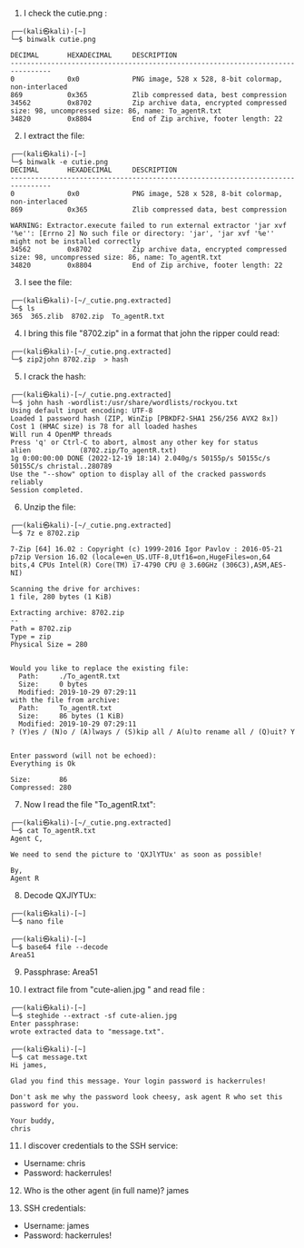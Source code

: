 1) I check the cutie.png :

```
┌──(kali㉿kali)-[~]
└─$ binwalk cutie.png          

DECIMAL       HEXADECIMAL     DESCRIPTION
--------------------------------------------------------------------------------
0             0x0             PNG image, 528 x 528, 8-bit colormap, non-interlaced
869           0x365           Zlib compressed data, best compression
34562         0x8702          Zip archive data, encrypted compressed size: 98, uncompressed size: 86, name: To_agentR.txt
34820         0x8804          End of Zip archive, footer length: 22
```

2) I  extract the file:
```
┌──(kali㉿kali)-[~]
└─$ binwalk -e cutie.png 
DECIMAL       HEXADECIMAL     DESCRIPTION
--------------------------------------------------------------------------------
0             0x0             PNG image, 528 x 528, 8-bit colormap, non-interlaced
869           0x365           Zlib compressed data, best compression

WARNING: Extractor.execute failed to run external extractor 'jar xvf '%e'': [Errno 2] No such file or directory: 'jar', 'jar xvf '%e'' might not be installed correctly
34562         0x8702          Zip archive data, encrypted compressed size: 98, uncompressed size: 86, name: To_agentR.txt
34820         0x8804          End of Zip archive, footer length: 22
```

3) I see the file:
```
┌──(kali㉿kali)-[~/_cutie.png.extracted]
└─$ ls
365  365.zlib  8702.zip  To_agentR.txt
```

4) I bring this file "8702.zip" in a format that john the ripper could read:
```
┌──(kali㉿kali)-[~/_cutie.png.extracted]
└─$ zip2john 8702.zip  > hash 
```

5) I crack the hash:
```
┌──(kali㉿kali)-[~/_cutie.png.extracted]
└─$ john hash -wordlist:/usr/share/wordlists/rockyou.txt   
Using default input encoding: UTF-8
Loaded 1 password hash (ZIP, WinZip [PBKDF2-SHA1 256/256 AVX2 8x])
Cost 1 (HMAC size) is 78 for all loaded hashes
Will run 4 OpenMP threads
Press 'q' or Ctrl-C to abort, almost any other key for status
alien            (8702.zip/To_agentR.txt)     
1g 0:00:00:00 DONE (2022-12-19 18:14) 2.040g/s 50155p/s 50155c/s 50155C/s christal..280789
Use the "--show" option to display all of the cracked passwords reliably
Session completed. 
```

6) Unzip the file:
```
┌──(kali㉿kali)-[~/_cutie.png.extracted]
└─$ 7z e 8702.zip 

7-Zip [64] 16.02 : Copyright (c) 1999-2016 Igor Pavlov : 2016-05-21
p7zip Version 16.02 (locale=en_US.UTF-8,Utf16=on,HugeFiles=on,64 bits,4 CPUs Intel(R) Core(TM) i7-4790 CPU @ 3.60GHz (306C3),ASM,AES-NI)

Scanning the drive for archives:
1 file, 280 bytes (1 KiB)

Extracting archive: 8702.zip
--
Path = 8702.zip
Type = zip
Physical Size = 280

    
Would you like to replace the existing file:
  Path:     ./To_agentR.txt
  Size:     0 bytes
  Modified: 2019-10-29 07:29:11
with the file from archive:
  Path:     To_agentR.txt
  Size:     86 bytes (1 KiB)
  Modified: 2019-10-29 07:29:11
? (Y)es / (N)o / (A)lways / (S)kip all / A(u)to rename all / (Q)uit? Y

                    
Enter password (will not be echoed):
Everything is Ok    

Size:       86
Compressed: 280
```

7) Now I read the file "To_agentR.txt":
```
┌──(kali㉿kali)-[~/_cutie.png.extracted]
└─$ cat To_agentR.txt
Agent C,

We need to send the picture to 'QXJlYTUx' as soon as possible!

By,
Agent R
```

8) Decode  QXJlYTUx:
```
┌──(kali㉿kali)-[~]
└─$ nano file         

┌──(kali㉿kali)-[~]
└─$ base64 file --decode             
Area51
```

9) Passphrase: Area51

10) I extract file from "cute-alien.jpg " and read file :

```
┌──(kali㉿kali)-[~]
└─$ steghide --extract -sf cute-alien.jpg 
Enter passphrase: 
wrote extracted data to "message.txt".

┌──(kali㉿kali)-[~]
└─$ cat message.txt  
Hi james,

Glad you find this message. Your login password is hackerrules!

Don't ask me why the password look cheesy, ask agent R who set this password for you.

Your buddy,
chris
```

11) I discover credentials to the SSH service:
- Username: chris
- Password: hackerrules!

12) Who is the other agent (in full name)? james

13) SSH credentials:
- Username: james
- Password:  hackerrules!
